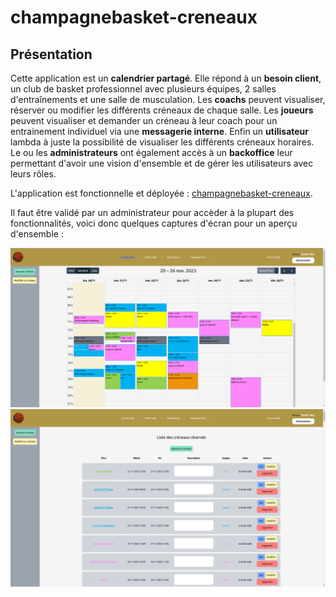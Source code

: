 # champagnebasket-creneaux

## Présentation

Cette application est un **calendrier partagé**.
Elle répond à un **besoin client**, un club de basket professionnel avec plusieurs équipes, 2 salles d'entraînements et une salle de musculation.
Les **coachs** peuvent visualiser, réserver ou modifier les différents créneaux de chaque salle.
Les **joueurs** peuvent visualiser et demander un créneau à leur coach pour un entrainement individuel via une **messagerie interne**.
Enfin un **utilisateur** lambda à juste la possibilité de visualiser les différents créneaux horaires.
Le ou les **administrateurs** ont également accès à un **backoffice** leur permettant d'avoir une vision d'ensemble et de gérer les utilisateurs avec leurs rôles.

L'application est fonctionnelle et déployée : [champagnebasket-creneaux](https://www.champagnebasket-creneaux.fr).

Il faut être validé par un administrateur pour accèder à la plupart des fonctionnalités, voici donc quelques captures d'écran pour un aperçu d'ensemble :

![ExempleGrandeSalle](accueilAdmin.png)
![ExempleGrandeSalle](public/assets/images/modifCreneau.png)
